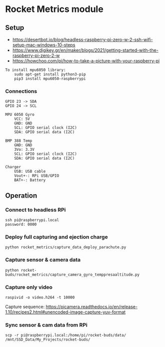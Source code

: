 # Rocket Metrics module

## Setup
- https://desertbot.io/blog/headless-raspberry-pi-zero-w-2-ssh-wifi-setup-mac-windows-10-steps
- https://www.digikey.gr/en/maker/blogs/2021/getting-started-with-the-raspberry-pi-zero-2-w
- https://howchoo.com/pi/how-to-take-a-picture-with-your-raspberry-pi

```
To install mpu6050 library:
    sudo apt-get install python3-pip
    pip3 install mpu6050-raspberrypi
```

### Connections
```
GPIO 23 -> SDA
GPIO 24 -> SCL

MPU 6050 Gyro
    VCC: 5V
    GND: GND
    SCL: GPIO serial clock (I2C)
    SDA: GPIO serial data (I2C)

BMP 388 Temp
    GND: GND
    3Vo: 3.3V
    SCL: GPIO serial clock (I2C)
    SDA: GPIO serial data (I2C)

Charger
    USB: USB cable
    Vout+-: RPi USB/GPIO
    BAT+-: Battery
```

## Operation
### Connect to headless RPi
```
ssh pi@raspberrypi.local
password: 0000
```

### Deploy full capturing and ejection charge
```
python rocket_metrics/capture_data_deploy_parachute.py 
```

### Capture sensor & camera data
```
python rocket-buds/rocket_metrics/capture_camera_gyro_temppresaaltitude.py
```

### Capture only video
```
raspivid -o video.h264 -t 10000
```
Capture sequence: 
https://picamera.readthedocs.io/en/release-1.10/recipes2.html#unencoded-image-capture-yuv-format


### Sync sensor & cam data from RPi
```
scp -r pi@raspberrypi.local:/home/pi/rocket-buds/data/ /mnt/SSD_Data/My_Projects/rocket-buds/
```